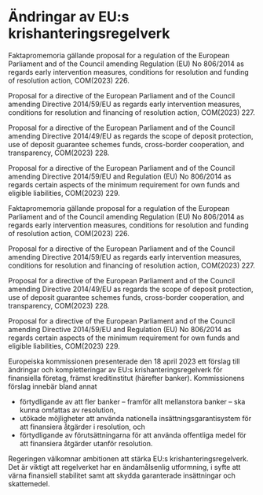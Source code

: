 # Ändringar av EU:s krishanteringsregelverk

Faktapromemoria gällande proposal for a regulation of the European Parliament and of the Council amending Regulation (EU) No 806/2014 as regards early intervention measures, conditions for resolution and funding of resolution action, COM(2023) 226.

Proposal for a directive of the European Parlia­ment and of the Council amending Directive 2014/59/EU as regards early intervention measures, conditions for resolution and financing of resolution action, COM(2023) 227.

Proposal for a directive of the European Parlia­ment and of the Council amending Directive 2014/49/EU as regards the scope of deposit protection, use of deposit guarantee schemes funds, cross-border cooperation, and transparency, COM(2023) 228.

Proposal for a directive of the European Parlia­ment and of the Council amending Directive 2014/59/EU and Regulation (EU) No 806/2014 as regards certain aspects of the minimum requirement for own funds and eligible liabilities, COM(2023) 229.

Faktapromemoria gällande proposal for a regulation of the European Parliament and of the Council amending Regulation (EU) No 806/2014 as regards early intervention measures, conditions for resolution and funding of resolution action, COM(2023) 226.

Proposal for a directive of the European Parlia­ment and of the Council amending Directive 2014/59/EU as regards early intervention measures, conditions for resolution and financing of resolution action, COM(2023) 227.

Proposal for a directive of the European Parlia­ment and of the Council amending Directive 2014/49/EU as regards the scope of deposit protection, use of deposit guarantee schemes funds, cross-border cooperation, and transparency, COM(2023) 228.

Proposal for a directive of the European Parlia­ment and of the Council amending Directive 2014/59/EU and Regulation (EU) No 806/2014 as regards certain aspects of the minimum requirement for own funds and eligible liabilities, COM(2023) 229.

Europeiska kommissionen presenterade den 18 april 2023 ett förslag till ändringar och kompletteringar av EU:s krishanteringsregelverk för finansiella företag, främst kreditinstitut (härefter banker). Kommissionens förslag innebär bland annat

* förtydligande av att fler banker – framför allt mellanstora banker – ska kunna omfattas av resolution,
* utökade möjligheter att använda nationella insättningsgarantisystem för att finansiera åtgärder i resolution, och
* förtydligande av förutsättningarna för att använda offentliga medel för att finansiera åtgärder utanför resolution.

Regeringen välkomnar ambitionen att stärka EU:s krishanteringsregelverk. Det är viktigt att regelverket har en ändamålsenlig utformning, i syfte att värna finansiell stabilitet samt att skydda garanterade insättningar och skattemedel.
